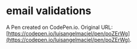 # email validations

A Pen created on CodePen.io. Original URL: [https://codepen.io/luisangelmaciel/pen/poZErWg](https://codepen.io/luisangelmaciel/pen/poZErWg).

